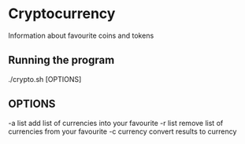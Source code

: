 # Cryptocurrency
Information about favourite coins and tokens

## Running the program
./crypto.sh [OPTIONS]

## OPTIONS
-a list
  add list of currencies into your favourite
-r list
  remove list of currencies from your favourite
-c currency
  convert results to currency
